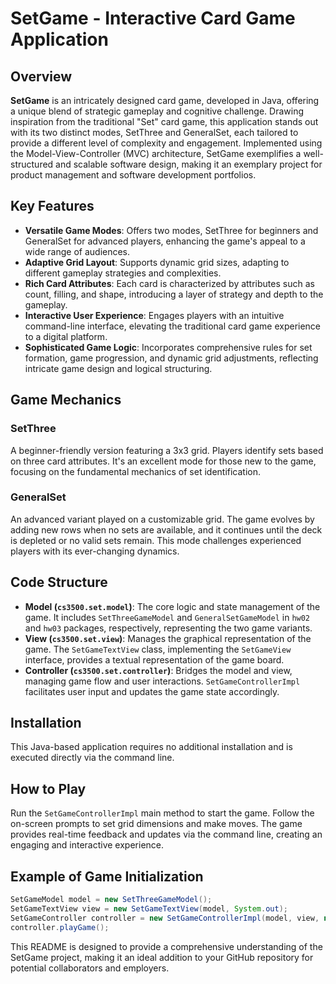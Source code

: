 
# SetGame - Interactive Card Game Application

## Overview
**SetGame** is an intricately designed card game, developed in Java, offering a unique blend of strategic gameplay and cognitive challenge. Drawing inspiration from the traditional "Set" card game, this application stands out with its two distinct modes, SetThree and GeneralSet, each tailored to provide a different level of complexity and engagement. Implemented using the Model-View-Controller (MVC) architecture, SetGame exemplifies a well-structured and scalable software design, making it an exemplary project for product management and software development portfolios.

## Key Features
- **Versatile Game Modes**: Offers two modes, SetThree for beginners and GeneralSet for advanced players, enhancing the game's appeal to a wide range of audiences.
- **Adaptive Grid Layout**: Supports dynamic grid sizes, adapting to different gameplay strategies and complexities.
- **Rich Card Attributes**: Each card is characterized by attributes such as count, filling, and shape, introducing a layer of strategy and depth to the gameplay.
- **Interactive User Experience**: Engages players with an intuitive command-line interface, elevating the traditional card game experience to a digital platform.
- **Sophisticated Game Logic**: Incorporates comprehensive rules for set formation, game progression, and dynamic grid adjustments, reflecting intricate game design and logical structuring.

## Game Mechanics
### SetThree
A beginner-friendly version featuring a 3x3 grid. Players identify sets based on three card attributes. It's an excellent mode for those new to the game, focusing on the fundamental mechanics of set identification.

### GeneralSet
An advanced variant played on a customizable grid. The game evolves by adding new rows when no sets are available, and it continues until the deck is depleted or no valid sets remain. This mode challenges experienced players with its ever-changing dynamics.

## Code Structure
- **Model (`cs3500.set.model`)**: The core logic and state management of the game. It includes `SetThreeGameModel` and `GeneralSetGameModel` in `hw02` and `hw03` packages, respectively, representing the two game variants.
- **View (`cs3500.set.view`)**: Manages the graphical representation of the game. The `SetGameTextView` class, implementing the `SetGameView` interface, provides a textual representation of the game board.
- **Controller (`cs3500.set.controller`)**: Bridges the model and view, managing game flow and user interactions. `SetGameControllerImpl` facilitates user input and updates the game state accordingly.

## Installation
This Java-based application requires no additional installation and is executed directly via the command line.

## How to Play
Run the `SetGameControllerImpl` main method to start the game. Follow the on-screen prompts to set grid dimensions and make moves. The game provides real-time feedback and updates via the command line, creating an engaging and interactive experience.

## Example of Game Initialization
```java
SetGameModel model = new SetThreeGameModel();
SetGameTextView view = new SetGameTextView(model, System.out);
SetGameController controller = new SetGameControllerImpl(model, view, new InputStreamReader(System.in));
controller.playGame();
```



This README is designed to provide a comprehensive understanding of the SetGame project, making it an ideal addition to your GitHub repository for potential collaborators and employers.
